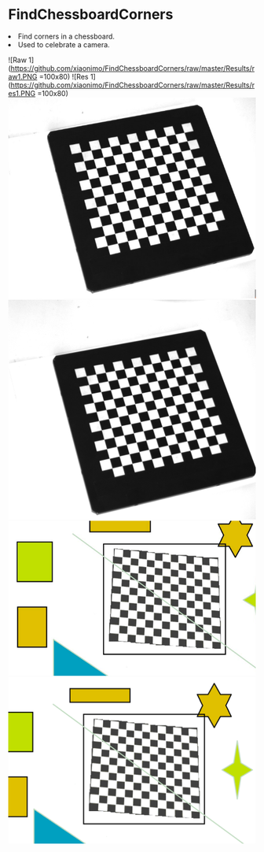 # FindChessboardCorners
<li>Find corners in a chessboard.
<li>Used to celebrate a camera.

![Raw 1](https://github.com/xiaonimo/FindChessboardCorners/raw/master/Results/raw1.PNG =100x80)
![Res 1](https://github.com/xiaonimo/FindChessboardCorners/raw/master/Results/res1.PNG =100x80)
![Raw 2](https://github.com/xiaonimo/FindChessboardCorners/raw/master/Results/raw2.PNG)
![Res 2](https://github.com/xiaonimo/FindChessboardCorners/raw/master/Results/res2.PNG)
![Raw 3](https://github.com/xiaonimo/FindChessboardCorners/raw/master/Results/raw3.PNG)
![Res 3](https://github.com/xiaonimo/FindChessboardCorners/raw/master/Results/res3.PNG)
